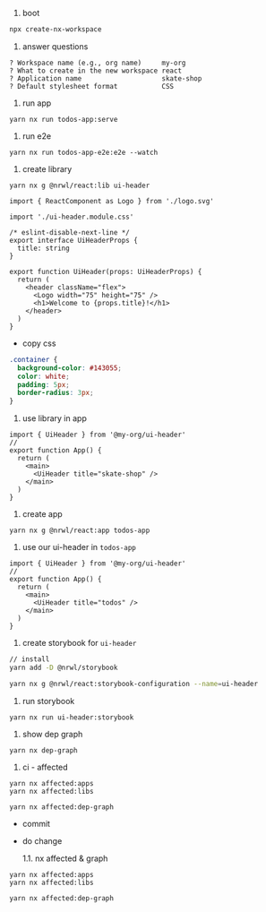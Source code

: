 1. boot

```sh
npx create-nx-workspace
```

1. answer questions

```
? Workspace name (e.g., org name)     my-org
? What to create in the new workspace react
? Application name                    skate-shop
? Default stylesheet format           CSS
```

1. run app

```
yarn nx run todos-app:serve
```

1. run e2e

```
yarn nx run todos-app-e2e:e2e --watch
```

1. create library

```
yarn nx g @nrwl/react:lib ui-header
```

```tsx
import { ReactComponent as Logo } from './logo.svg'

import './ui-header.module.css'

/* eslint-disable-next-line */
export interface UiHeaderProps {
  title: string
}

export function UiHeader(props: UiHeaderProps) {
  return (
    <header className="flex">
      <Logo width="75" height="75" />
      <h1>Welcome to {props.title}!</h1>
    </header>
  )
}
```

- copy css

```css
.container {
  background-color: #143055;
  color: white;
  padding: 5px;
  border-radius: 3px;
}
```

1. use library in app

```tsx
import { UiHeader } from '@my-org/ui-header'
//
export function App() {
  return (
    <main>
      <UiHeader title="skate-shop" />
    </main>
  )
}
```

1. create app

```
yarn nx g @nrwl/react:app todos-app
```

1. use our ui-header in `todos-app`

```tsx
import { UiHeader } from '@my-org/ui-header'
//
export function App() {
  return (
    <main>
      <UiHeader title="todos" />
    </main>
  )
}
```

1. create storybook for `ui-header`

```sh
// install
yarn add -D @nrwl/storybook
```

```sh
yarn nx g @nrwl/react:storybook-configuration --name=ui-header
```

1. run storybook

```
yarn nx run ui-header:storybook
```

1. show dep graph

```
yarn nx dep-graph
```

1. ci - affected

```
yarn nx affected:apps
yarn nx affected:libs

yarn nx affected:dep-graph
```

- commit
- do change

  1.1. nx affected & graph

```
yarn nx affected:apps
yarn nx affected:libs

yarn nx affected:dep-graph
```
